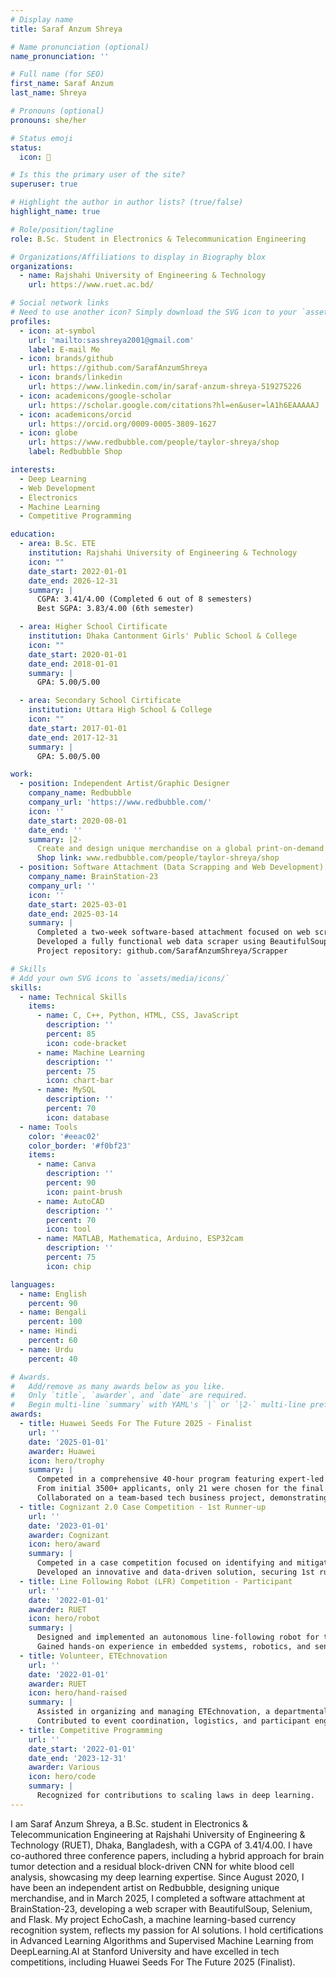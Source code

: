 ```yaml
---
# Display name
title: Saraf Anzum Shreya

# Name pronunciation (optional)
name_pronunciation: ''

# Full name (for SEO)
first_name: Saraf Anzum
last_name: Shreya

# Pronouns (optional)
pronouns: she/her

# Status emoji
status:
  icon: 🚀

# Is this the primary user of the site?
superuser: true

# Highlight the author in author lists? (true/false)
highlight_name: true

# Role/position/tagline
role: B.Sc. Student in Electronics & Telecommunication Engineering

# Organizations/Affiliations to display in Biography blox
organizations:
  - name: Rajshahi University of Engineering & Technology
    url: https://www.ruet.ac.bd/

# Social network links
# Need to use another icon? Simply download the SVG icon to your `assets/media/icons/` folder.
profiles:
  - icon: at-symbol
    url: 'mailto:sasshreya2001@gmail.com'
    label: E-mail Me
  - icon: brands/github
    url: https://github.com/SarafAnzumShreya
  - icon: brands/linkedin
    url: https://www.linkedin.com/in/saraf-anzum-shreya-519275226
  - icon: academicons/google-scholar
    url: https://scholar.google.com/citations?hl=en&user=lA1h6EAAAAAJ
  - icon: academicons/orcid
    url: https://orcid.org/0009-0005-3809-1627
  - icon: globe
    url: https://www.redbubble.com/people/taylor-shreya/shop
    label: Redbubble Shop

interests:
  - Deep Learning
  - Web Development
  - Electronics
  - Machine Learning
  - Competitive Programming

education:
  - area: B.Sc. ETE
    institution: Rajshahi University of Engineering & Technology
    icon: ""
    date_start: 2022-01-01
    date_end: 2026-12-31
    summary: |
      CGPA: 3.41/4.00 (Completed 6 out of 8 semesters)
      Best SGPA: 3.83/4.00 (6th semester)

  - area: Higher School Cirtificate 
    institution: Dhaka Cantonment Girls' Public School & College
    icon: ""
    date_start: 2020-01-01
    date_end: 2018-01-01
    summary: |
      GPA: 5.00/5.00 

  - area: Secondary School Cirtificate 
    institution: Uttara High School & College
    icon: ""
    date_start: 2017-01-01
    date_end: 2017-12-31
    summary: |
      GPA: 5.00/5.00 

work:
  - position: Independent Artist/Graphic Designer
    company_name: Redbubble
    company_url: 'https://www.redbubble.com/'
    icon: ''
    date_start: 2020-08-01
    date_end: ''
    summary: |2-
      Create and design unique merchandise on a global print-on-demand marketplace.
      Shop link: www.redbubble.com/people/taylor-shreya/shop
  - position: Software Attachment (Data Scrapping and Web Development)
    company_name: BrainStation-23
    company_url: ''
    icon: ''
    date_start: 2025-03-01
    date_end: 2025-03-14
    summary: |
      Completed a two-week software-based attachment focused on web scraping and backend development.
      Developed a fully functional web data scraper using BeautifulSoup, Selenium, HTML, CSS, and Flask to extract and display dynamic web content in a user-friendly interface.
      Project repository: github.com/SarafAnzumShreya/Scrapper

# Skills
# Add your own SVG icons to `assets/media/icons/`
skills:
  - name: Technical Skills
    items:
      - name: C, C++, Python, HTML, CSS, JavaScript
        description: ''
        percent: 85
        icon: code-bracket
      - name: Machine Learning
        description: ''
        percent: 75
        icon: chart-bar
      - name: MySQL
        description: ''
        percent: 70
        icon: database
  - name: Tools
    color: '#eeac02'
    color_border: '#f0bf23'
    items:
      - name: Canva
        description: ''
        percent: 90
        icon: paint-brush
      - name: AutoCAD
        description: ''
        percent: 70
        icon: tool
      - name: MATLAB, Mathematica, Arduino, ESP32cam
        description: ''
        percent: 75
        icon: chip

languages:
  - name: English
    percent: 90
  - name: Bengali
    percent: 100
  - name: Hindi
    percent: 60
  - name: Urdu
    percent: 40

# Awards.
#   Add/remove as many awards below as you like.
#   Only `title`, `awarder`, and `date` are required.
#   Begin multi-line `summary` with YAML's `|` or `|2-` multi-line prefix and indent 2 spaces below.
awards:
  - title: Huawei Seeds For The Future 2025 - Finalist
    url: ''
    date: '2025-01-01'
    awarder: Huawei
    icon: hero/trophy
    summary: |
      Competed in a comprehensive 40-hour program featuring expert-led instruction in cutting-edge technologies: 5G, Artificial Intelligence, Cloud Computing, and Digital Power.
      From initial 3500+ applicants, only 21 were chosen for the final round after several evaluations such as interviews, written exams, group evaluation, and group presentation.
      Collaborated on a team-based tech business project, demonstrating skills in leadership, problem-solving, and entrepreneurship.
  - title: Cognizant 2.0 Case Competition - 1st Runner-up
    url: ''
    date: '2023-01-01'
    awarder: Cognizant
    icon: hero/award
    summary: |
      Competed in a case competition focused on identifying and mitigating fire hazards in Bangladesh’s garment industry.
      Developed an innovative and data-driven solution, securing 1st runner-up position out of 57 participating teams.
  - title: Line Following Robot (LFR) Competition - Participant
    url: ''
    date: '2022-01-01'
    awarder: RUET
    icon: hero/robot
    summary: |
      Designed and implemented an autonomous line-following robot for the ‘ETEchnovation-2022’ event, organized by the Electronics and Telecommunication Department of RUET.
      Gained hands-on experience in embedded systems, robotics, and sensor integration.
  - title: Volunteer, ETEchnovation
    url: ''
    date: '2022-01-01'
    awarder: RUET
    icon: hero/hand-raised
    summary: |
      Assisted in organizing and managing ETEchnovation, a departmental technical event at RUET.
      Contributed to event coordination, logistics, and participant engagement, enhancing teamwork and organizational skills.
  - title: Competitive Programming
    url: ''
    date_start: '2022-01-01'
    date_end: '2023-12-31'
    awarder: Various
    icon: hero/code
    summary: |
      Recognized for contributions to scaling laws in deep learning.
---
```


I am Saraf Anzum Shreya, a B.Sc. student in Electronics & Telecommunication Engineering at Rajshahi University of Engineering & Technology (RUET), Dhaka, Bangladesh, with a CGPA of 3.41/4.00. I have co-authored three conference papers, including a hybrid approach for brain tumor detection and a residual block-driven CNN for white blood cell analysis, showcasing my deep learning expertise. Since August 2020, I have been an independent artist on Redbubble, designing unique merchandise, and in March 2025, I completed a software attachment at BrainStation-23, developing a web scraper with BeautifulSoup, Selenium, and Flask. My project EchoCash, a machine learning-based currency recognition system, reflects my passion for AI solutions. I hold certifications in Advanced Learning Algorithms and Supervised Machine Learning from DeepLearning.AI at Stanford University and have excelled in tech competitions, including Huawei Seeds For The Future 2025 (Finalist). 